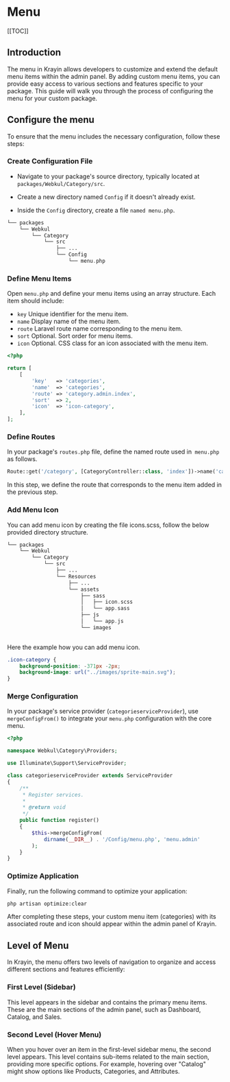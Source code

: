 # Menu

[[TOC]]

## Introduction

The menu in Krayin allows developers to customize and extend the default menu items within the admin panel. By adding custom menu items, you can provide easy access to various sections and features specific to your package. This guide will walk you through the process of configuring the menu for your custom package.

## Configure the menu

To ensure that the menu includes the necessary configuration, follow these steps:

### Create Configuration File

- Navigate to your package's source directory, typically located at `packages/Webkul/Category/src`.

- Create a new directory named `Config` if it doesn't already exist.

- Inside the `Config` directory, create a file `named menu.php`.

```php
└── packages
    └── Webkul
        └── Category
            └── src
                ├── ...
                └── Config
                    └── menu.php
```

### Define Menu Items

Open `menu.php` and define your menu items using an array structure. Each item should include:

- `key` Unique identifier for the menu item.
- `name` Display name of the menu item.
- `route` Laravel route name corresponding to the menu item.
- `sort` Optional. Sort order for menu items.
- `icon` Optional. CSS class for an icon associated with the menu item.

```php
<?php

return [
    [
        'key'   => 'categories',
        'name'  => 'categories',
        'route' => 'category.admin.index',
        'sort'  => 2,
        'icon'  => 'icon-category',
    ],
];
```

### Define Routes

In your package's `routes.php` file, define the named route used in` menu.php` as follows.

```php
Route::get('/category', [CategoryController::class, 'index'])->name('category.admin.index');
```

In this step, we define the route that corresponds to the menu item added in the previous step.

### Add Menu Icon

You can add menu icon by creating the file icons.scss, follow the below provided directory structure.

```php
└── packages
    └── Webkul
        └── Category
            └── src
                ├── ...
                └── Resources
                    ├── ...
                    └── assets
                        ├── sass
                        │   ├── icon.scss
                        │   └── app.sass
                        ├── js
                        │   └── app.js
                        └── images
                    
```

Here the example how you can add menu icon.

```scss
.icon-category {
    background-position: -371px -2px;
    background-image: url("../images/sprite-main.svg");
}
```


### Merge Configuration

In your package's service provider (`categorieserviceProvider`), use `mergeConfigFrom()` to integrate your `menu.php` configuration with the core menu.

```php
<?php

namespace Webkul\Category\Providers;

use Illuminate\Support\ServiceProvider;

class categorieserviceProvider extends ServiceProvider
{
    /**
     * Register services.
     *
     * @return void
     */
    public function register()
    {
        $this->mergeConfigFrom(
            dirname(__DIR__) . '/Config/menu.php', 'menu.admin'
        );
    }
}
```

### Optimize Application

Finally, run the following command to optimize your application:

```bash
php artisan optimize:clear
```

After completing these steps, your custom menu item (categories) with its associated route and icon should appear within the admin panel of Krayin.

## Level of Menu

In Krayin, the menu offers two levels of navigation to organize and access different sections and features efficiently:

### First Level (Sidebar)

This level appears in the sidebar and contains the primary menu items. These are the main sections of the admin panel, such as Dashboard, Catalog, and Sales.

### Second Level (Hover Menu)

When you hover over an item in the first-level sidebar menu, the second level appears. This level contains sub-items related to the main section, providing more specific options. For example, hovering over "Catalog" might show options like Products, Categories, and Attributes.
